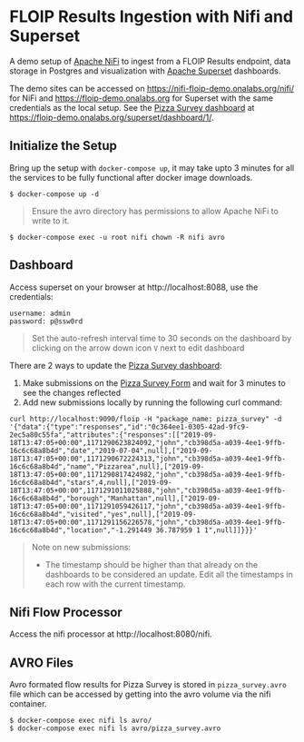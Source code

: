 # FLOIP Results Ingestion with Nifi and Superset

A demo setup of [Apache NiFi](https://nifi.apache.org/) to ingest from a FLOIP Results endpoint, data storage in Postgres and visualization with [Apache Superset](https://superset.incubator.apache.org/) dashboards.

The demo sites can be accessed on https://nifi-floip-demo.onalabs.org/nifi/ for NiFi and https://floip-demo.onalabs.org for Superset with the same credentials as the local setup. See the [Pizza Survey dashboard](https://floip-demo.onalabs.org/superset/dashboard/1/) at https://floip-demo.onalabs.org/superset/dashboard/1/.


## Initialize the Setup

Bring up the setup with `docker-compose up`, it may take upto 3 minutes for all the services to be fully functional after docker image downloads.

    $ docker-compose up -d

> Ensure the avro directory has permissions to allow Apache NiFi to write to it.

    $ docker-compose exec -u root nifi chown -R nifi avro



## Dashboard

Access superset on your browser at http://localhost:8088, use the credentials:


    username: admin
    password: p@ssw0rd

> Set the auto-refresh interval time to 30 seconds on the dashboard by clicking on the arrow down icon `V` next to edit dashboard

There are 2 ways to update the [Pizza Survey dashboard](http://localhost:8088/superset/dashboard/1/):

1. Make submissions on the [Pizza Survey Form](https://enketo.ona.io/::YVTA) and wait for 3 minutes to see the changes reflected
2. Add new submissions locally by running the following curl command:

```
curl http://localhost:9090/floip -H "package_name: pizza_survey" -d '{"data":{"type":"responses","id":"0c364ee1-0305-42ad-9fc9-2ec5a80c55fa","attributes":{"responses":[["2019-09-18T13:47:05+00:00",1171290623824092,"john","cb398d5a-a039-4ee1-9ffb-16c6c68a8b4d","date","2019-07-04",null],["2019-09-18T13:47:05+00:00",1171290672224313,"john","cb398d5a-a039-4ee1-9ffb-16c6c68a8b4d","name","Pizzarea",null],["2019-09-18T13:47:05+00:00",1171290817424982,"john","cb398d5a-a039-4ee1-9ffb-16c6c68a8b4d","stars",4,null],["2019-09-18T13:47:05+00:00",1171291011025888,"john","cb398d5a-a039-4ee1-9ffb-16c6c68a8b4d","borough","Manhattan",null],["2019-09-18T13:47:05+00:00",1171291059426117,"john","cb398d5a-a039-4ee1-9ffb-16c6c68a8b4d","visited","yes",null],["2019-09-18T13:47:05+00:00",1171291156226578,"john","cb398d5a-a039-4ee1-9ffb-16c6c68a8b4d","location","-1.291449 36.787959 1 1",null]]}}}'
```

> Note on new submissions:
> * The timestamp should be higher than that already on the dashboards to be considered an update. Edit all the timestamps in each row with the current timestamp.



## Nifi Flow Processor

Access the nifi processor at http://localhost:8080/nifi.

## AVRO Files

Avro formated flow results for Pizza Survey is stored in `pizza_survey.avro` file which can be accessed by getting into the avro volume via the nifi container.

    $ docker-compose exec nifi ls avro/
    $ docker-compose exec nifi ls avro/pizza_survey.avro
